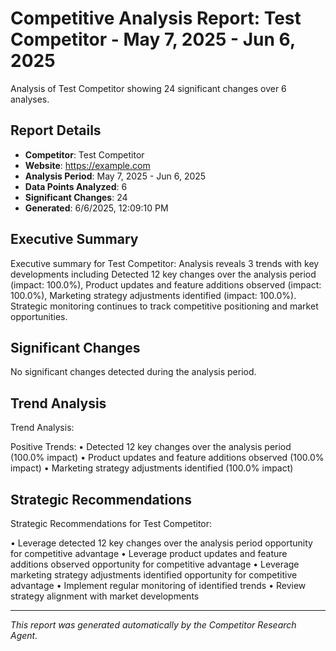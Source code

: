 # Competitive Analysis Report: Test Competitor - May 7, 2025 - Jun 6, 2025

Analysis of Test Competitor showing 24 significant changes over 6 analyses.

## Report Details

- **Competitor**: Test Competitor
- **Website**: https://example.com
- **Analysis Period**: May 7, 2025 - Jun 6, 2025
- **Data Points Analyzed**: 6
- **Significant Changes**: 24
- **Generated**: 6/6/2025, 12:09:10 PM

## Executive Summary

Executive summary for Test Competitor: Analysis reveals 3 trends with key developments including Detected 12 key changes over the analysis period (impact: 100.0%), Product updates and feature additions observed (impact: 100.0%), Marketing strategy adjustments identified (impact: 100.0%). Strategic monitoring continues to track competitive positioning and market opportunities.

## Significant Changes

No significant changes detected during the analysis period.

## Trend Analysis

Trend Analysis:

Positive Trends:
• Detected 12 key changes over the analysis period (100.0% impact)
• Product updates and feature additions observed (100.0% impact)
• Marketing strategy adjustments identified (100.0% impact)

## Strategic Recommendations

Strategic Recommendations for Test Competitor:

• Leverage detected 12 key changes over the analysis period opportunity for competitive advantage
• Leverage product updates and feature additions observed opportunity for competitive advantage
• Leverage marketing strategy adjustments identified opportunity for competitive advantage
• Implement regular monitoring of identified trends
• Review strategy alignment with market developments

---

*This report was generated automatically by the Competitor Research Agent.*
